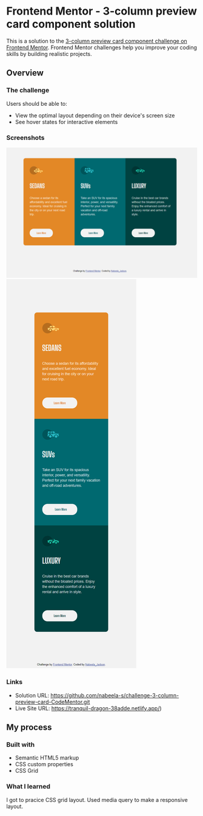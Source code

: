 # Frontend Mentor - 3-column preview card component solution

This is a solution to the [3-column preview card component challenge on Frontend Mentor](https://www.frontendmentor.io/challenges/3column-preview-card-component-pH92eAR2-). Frontend Mentor challenges help you improve your coding skills by building realistic projects. 


## Overview

### The challenge

Users should be able to:

- View the optimal layout depending on their device's screen size
- See hover states for interactive elements

### Screenshots

![](images/screen-shot-desktop.png)
![](images/screenshot-mobile.png)

### Links

- Solution URL: https://github.com/nabeela-s/challenge-3-column-preview-card-CodeMentor.git
- Live Site URL: https://tranquil-dragon-38adde.netlify.app/)

## My process

### Built with

- Semantic HTML5 markup
- CSS custom properties
- CSS Grid

### What I learned

I got to pracice CSS grid layout. Used media query to make a responsive layout.
